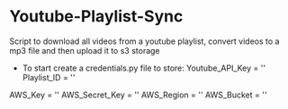 # Youtube-Playlist-Sync
 Script to download all videos from a youtube playlist, convert videos to a mp3 file and then upload it to s3 storage
 
- To start create a credentials.py file to store:
Youtube_API_Key = ''
Playlist_ID = ''

AWS_Key = ''
AWS_Secret_Key = ''
AWS_Region = ''
AWS_Bucket = ''

